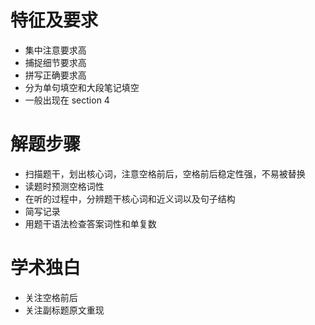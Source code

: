 # 特征及要求

* 集中注意要求高
* 捕捉细节要求高
* 拼写正确要求高
* 分为单句填空和大段笔记填空
* 一般出现在 section 4

# 解题步骤

* 扫描题干，划出核心词，注意空格前后，空格前后稳定性强，不易被替换
* 读题时预测空格词性
* 在听的过程中，分辨题干核心词和近义词以及句子结构
* 简写记录
* 用题干语法检查答案词性和单复数

# 学术独白

* 关注空格前后
* 关注副标题原文重现
